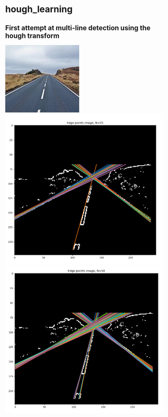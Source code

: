 # hough_learning


## First attempt at multi-line detection using the hough transform

![Initial image](images/test_img_road.jpg)
![First attempt at multi-line detection](images/attempt1_multi_hough_line_detection_ex1.PNG)
![First attempt at multi-line detection](images/attempt1_multi_hough_line_detection_ex2.PNG)
